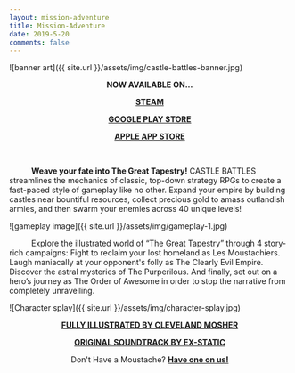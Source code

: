 ```yaml
---
layout: mission-adventure
title: Mission-Adventure
date: 2019-5-20
comments: false
---
```


![banner art]({{ site.url }}/assets/img/castle-battles-banner.jpg)  

<p style="text-align: center;">
  <strong>
    <a>NOW AVAILABLE ON...</a>
  </strong>
</p>

<p style="text-align: center;">
  <strong>
    <a href="http://store.steampowered.com/app/568370/" target="_blank">STEAM</a>
  </strong>
</p>

<p style="text-align: center;">
  <strong>
    <a href="https://play.google.com/store/apps/details?id=com.lightarc.castle&hl=en_US" target="_blank">GOOGLE PLAY STORE</a>
  </strong>
</p>

<p style="text-align: center;">
  <strong>
    <a href="https://itunes.apple.com/us/app/castle-battles-fast-rts/id1210311968?mt=8" target="_blank">APPLE APP STORE</a>
  </strong>
</p>

&nbsp;&nbsp;&nbsp;&nbsp;&nbsp;&nbsp;&nbsp;&nbsp;&nbsp;&nbsp;

&nbsp;&nbsp;&nbsp;&nbsp;&nbsp;&nbsp;&nbsp;&nbsp;&nbsp;&nbsp;**Weave your fate into The Great Tapestry!** CASTLE BATTLES streamlines the mechanics of classic, top-down strategy RPGs to create a fast-paced style of gameplay like no other. Expand your empire by building castles near bountiful resources, collect precious gold to amass outlandish armies, and then swarm your enemies across 40 unique levels!

![gameplay image]({{ site.url }}/assets/img/gameplay-1.jpg)  

&nbsp;&nbsp;&nbsp;&nbsp;&nbsp;&nbsp;&nbsp;&nbsp;&nbsp;&nbsp;Explore the illustrated world of “The Great Tapestry” through 4 story-rich campaigns: Fight to reclaim your lost homeland as Les Moustachiers. Laugh maniacally at your opponent's folly as The Clearly Evil Empire. Discover the astral mysteries of The Purperilous. And finally, set out on a hero’s journey as The Order of Awesome in order to stop the narrative from completely unravelling.  

![Character splay]({{ site.url }}/assets/img/character-splay.jpg)  

<p style="text-align: center;">
  <strong>
    <a href="https://www.artstation.com/ironprism" target="_blank">FULLY ILLUSTRATED BY CLEVELAND MOSHER</a>
  </strong>
</p>

<p style="text-align: center;">
  <strong>
    <a href="https://xstatic.bandcamp.com/album/the-original-castle-battles-soundtrack" target="_blank">ORIGINAL SOUNDTRACK BY EX-STATIC</a>
  </strong>
</p>

<p style="text-align: center;">
  Don't Have a Moustache? <strong><a href="../assets/img/the-blue-moustache-of-leadership.pdf">Have one on us!</a></strong>
</p>
